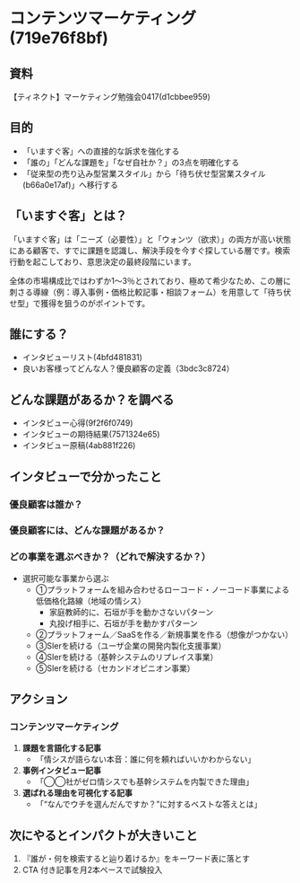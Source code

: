 # コンテンツマーケティング(719e76f8bf)
## 資料
【ティネクト】マーケティング勉強会0417(d1cbbee959)

## 目的
- 「いますぐ客」への直接的な訴求を強化する
- 「誰の」「どんな課題を」「なぜ自社か？」の3点を明確化する
- 「従来型の売り込み型営業スタイル」から「待ち伏せ型営業スタイル(b66a0e17af)」へ移行する

## 「いますぐ客」とは？
「いますぐ客」は「ニーズ（必要性）」と「ウォンツ（欲求）」の両方が高い状態にある顧客で、すでに課題を認識し、解決手段を今すぐ探している層です。検索行動を起こしており、意思決定の最終段階にいます。

全体の市場構成比ではわずか1〜3％とされており、極めて希少なため、この層に刺さる導線（例：導入事例・価格比較記事・相談フォーム）を用意して「待ち伏せ型」で獲得を狙うのがポイントです。

## 誰にする？
- インタビューリスト(4bfd481831)
- 良いお客様ってどんな人？優良顧客の定義（3bdc3c8724）

## どんな課題があるか？を調べる
- インタビュー心得(9f2f6f0749)
- インタビューの期待結果(7571324e65)
- インタビュー原稿(4ab881f226)

## インタビューで分かったこと
### 優良顧客は誰か？

### 優良顧客には、どんな課題があるか？

### どの事業を選ぶべきか？（どれで解決するか？）
- 選択可能な事業から選ぶ
  - ①プラットフォームを組み合わせるローコード・ノーコード事業による低価格化路線（地域の情シス）
    - 家庭教師的に、石垣が手を動かさないパターン
    - 丸投げ相手に、石垣が手を動かすパターン
  - ②プラットフォーム／SaaSを作る／新規事業を作る（想像がつかない）
  - ③SIerを続ける（ユーザ企業の開発内製化支援事業）
  - ④SIerを続ける（基幹システムのリプレイス事業）
  - ⑤SIerを続ける（セカンドオピニオン事業）

## アクション
### コンテンツマーケティング
1. **課題を言語化する記事**
   - 「情シスが語らない本音：誰に何を頼ればいいかわからない」
2. **事例インタビュー記事**
   - 「◯◯社がゼロ情シスでも基幹システムを内製できた理由」
3. **選ばれる理由を可視化する記事**
   - 「“なんでウチを選んだんですか？”に対するベストな答えとは」

## 次にやるとインパクトが大きいこと
1. 『誰が・何を検索すると辿り着けるか』をキーワード表に落とす
2. CTA 付き記事を月2本ペースで試験投入



